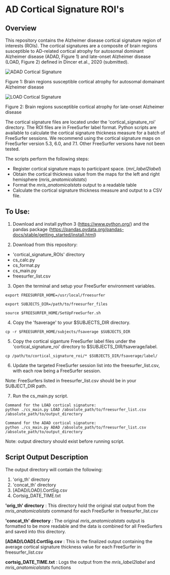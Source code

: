 # AD Cortical Signature ROI's
## Overview

This repository contains the Alzheimer disease cortical signature region of interests (ROIs). The cortical signatures are a composite of brain regions susceptible to AD-related cortical atrophy for autosomal dominant Alzheimer disease (ADAD, Figure 1) and late-onset Alzheimer disease (LOAD, Figure 2) defined in Dincer et.al., 2020 (submitted).

![ADAD Cortical Signature](https://github.com/benzinger-icl/ADcortsig-roi/blob/master/example_images/ADADCortSig_image.png)

Figure 1: Brain regions susceptible cortical atrophy for autosomal domainant Alzheimer disease

![LOAD Cortical Signature](https://github.com/benzinger-icl/ADcortsig-roi/blob/master/example_images/LOADCortSig_image.png)

Figure 2: Brain regions susceptible cortical atrophy for late-onset Alzheimer disease


The cortical signature files are located under the 'cortical_signature_roi' directory.  The ROI files are in FreeSurfer label format. Python scripts are available to calculate the cortical signature thickness measure for a batch of FreeSurfer sessions. We recommend using the cortical signature maps on FreeSurfer version 5.3, 6.0, and 7.1. Other FreeSurfer versions have not been tested.

The scripts perform the following steps:
-	Register cortical signature maps to participant space. (*mri_label2label*)
-	Obtain the cortical thickness value from the maps for the left and right hemisphere (*mris_anatomicalstats*)
-	Format the *mris_anatomicalstats* output to a readable table
-	Calculate the cortical signature thickness measure and output to a CSV file.


## To Use:
1. Download and install python 3 (https://www.python.org/) and the pandas package (https://pandas.pydata.org/pandas-docs/stable/getting_started/install.html)

2. Download from this repository:
- 'cortical_signature_ROIs' directory
- cs_calc.py
- cs_format.py
- cs_main.py
- freesurfer_list.csv

3. Open the terminal and setup your FreeSurfer environment variables.

```
export FREESURFER_HOME=/usr/local/freesurfer

export SUBJECTS_DIR=/path/to/freesurfer_files

source $FREESURFER_HOME/SetUpFreeSurfer.sh
```

4. Copy the 'fsaverage' to your $SUBJECTS_DIR directory.

```
cp -r $FREESURFER_HOME/subjects/fsaverage $SUBJECTS_DIR
```

5. Copy the cortical siganture FreeSurfer label files under the 'cortical_signature_roi' directory to $SUBJECTS_DIR/fsaverage/label.

```
cp /path/to/cortical_signature_roi/* $SUBJECTS_DIR/fsaverage/label/
```

6. Update the targeted FreeSurfer session list into the freesurfer_list.csv, with each row being a FreeSurfer session.

Note: FreeSurfers listed in freesurfer_list.csv should be in your SUBJECT_DIR path.

7. Run the cs_main.py script.
```
Command for the LOAD cortical signature:
python ./cs_main.py LOAD /absolute_path/to/freesurfer_list.csv /absolute_path/to/output_directory

Command for the ADAD cortical signature:
python ./cs_main.py ADAD /absolute_path/to/freesurfer_list.csv /absolute_path/to/output_directory
```
Note:  output directory should exist before running script.

## Script Output Description

The output directory will contain the following: 
1.	'orig_th' directory
2.	'concat_th' directory
3.	[ADAD/LOAD].CortSig.csv
4.	Cortsig_DATE_TIME.txt

**'orig_th' directory**
: This directory hold the original stat output from the *mris_anatomicalstats* command for each FreeSurfer in freesurfer_list.csv

**'concat_th' directory**
: The original *mris_anatomicalstats* output is formatted to be more readable and the data is combined for all FreeSurfers and saved into this directory.

**[ADAD/LOAD].CortSig.csv**
: This is the finalized output containing the average cortical signature thickness value for each FreeSurfer in freesurfer_list.csv

**cortsig_DATE_TIME.txt**
: Logs the output from the *mris_label2label* and *mris_anatomicalstats* functions
